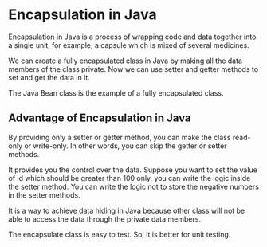 # Encapsulation in Java
Encapsulation in Java is a process of wrapping code and data together into a single unit, for example, a capsule which is mixed of several medicines.

We can create a fully encapsulated class in Java by making all the data members of the class private. Now we can use setter and getter methods to set and get the data in it.

The Java Bean class is the example of a fully encapsulated class.

## Advantage of Encapsulation in Java
By providing only a setter or getter method, you can make the class read-only or write-only. In other words, you can skip the getter or setter methods.

It provides you the control over the data. Suppose you want to set the value of id which should be greater than 100 only, you can write the logic inside the setter method. You can write the logic not to store the negative numbers in the setter methods.

It is a way to achieve data hiding in Java because other class will not be able to access the data through the private data members.

The encapsulate class is easy to test. So, it is better for unit testing.
